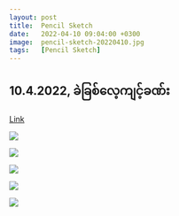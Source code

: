 ```yaml
---
layout: post
title:  Pencil Sketch
date:   2022-04-10 09:04:00 +0300
image:  pencil-sketch-20220410.jpg
tags:   [Pencil Sketch]
---
```

## 10.4.2022, ခဲခြစ်​လေ့ကျင့်ခဏ်း

[Link](https://www.facebook.com/100005588328058/videos/pcb.569982057396848/1173897540117323)

![]({{site.baseurl}}/img/pencil-sketch-20220410/00.jpg)

![]({{site.baseurl}}/img/pencil-sketch-20220404/01.jpg)

![]({{site.baseurl}}/img/pencil-sketch-20220404/02.jpg)

![]({{site.baseurl}}/img/pencil-sketch-20220404/03.jpg)

![]({{site.baseurl}}/img/pencil-sketch-20220404/04.jpg)